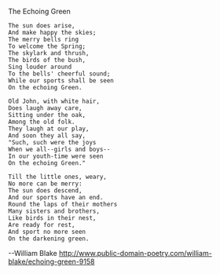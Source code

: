 The Echoing Green
 
    The sun does arise,
    And make happy the skies;
    The merry bells ring
    To welcome the Spring;
    The skylark and thrush,
    The birds of the bush,
    Sing louder around
    To the bells' cheerful sound;
    While our sports shall be seen
    On the echoing Green.

    Old John, with white hair,
    Does laugh away care,
    Sitting under the oak,
    Among the old folk.
    They laugh at our play,
    And soon they all say,
    "Such, such were the joys
    When we all--girls and boys--
    In our youth-time were seen
    On the echoing Green."

    Till the little ones, weary,
    No more can be merry:
    The sun does descend,
    And our sports have an end.
    Round the laps of their mothers
    Many sisters and brothers,
    Like birds in their nest,
    Are ready for rest,
    And sport no more seen
    On the darkening green.

--William Blake
http://www.public-domain-poetry.com/william-blake/echoing-green-9158
